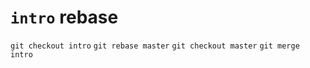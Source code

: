 # `intro` rebase

  `git checkout intro`
  `git rebase master`
  `git checkout master`
  `git merge intro`
